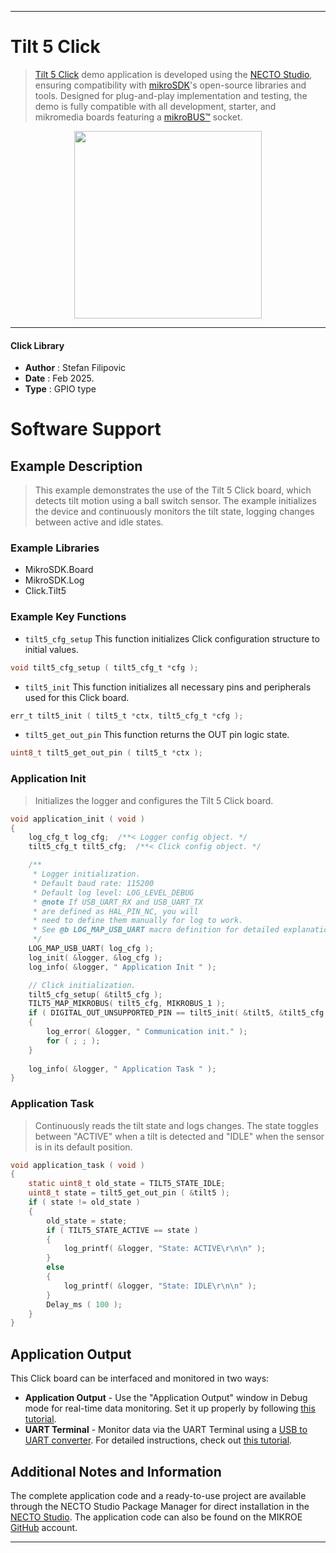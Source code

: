 
---
# Tilt 5 Click

> [Tilt 5 Click](https://www.mikroe.com/?pid_product=MIKROE-6567) demo application is developed using
the [NECTO Studio](https://www.mikroe.com/necto), ensuring compatibility with [mikroSDK](https://www.mikroe.com/mikrosdk)'s
open-source libraries and tools. Designed for plug-and-play implementation and testing, the demo is fully compatible with
all development, starter, and mikromedia boards featuring a [mikroBUS&trade;](https://www.mikroe.com/mikrobus) socket.

<p align="center">
  <img src="https://www.mikroe.com/?pid_product=MIKROE-6567&image=1" height=300px>
</p>

---

#### Click Library

- **Author**        : Stefan Filipovic
- **Date**          : Feb 2025.
- **Type**          : GPIO type

# Software Support

## Example Description

> This example demonstrates the use of the Tilt 5 Click board, which detects 
tilt motion using a ball switch sensor. The example initializes the device 
and continuously monitors the tilt state, logging changes between active and idle states.

### Example Libraries

- MikroSDK.Board
- MikroSDK.Log
- Click.Tilt5

### Example Key Functions

- `tilt5_cfg_setup` This function initializes Click configuration structure to initial values.
```c
void tilt5_cfg_setup ( tilt5_cfg_t *cfg );
```

- `tilt5_init` This function initializes all necessary pins and peripherals used for this Click board.
```c
err_t tilt5_init ( tilt5_t *ctx, tilt5_cfg_t *cfg );
```

- `tilt5_get_out_pin` This function returns the OUT pin logic state.
```c
uint8_t tilt5_get_out_pin ( tilt5_t *ctx );
```

### Application Init

> Initializes the logger and configures the Tilt 5 Click board.

```c
void application_init ( void )
{
    log_cfg_t log_cfg;  /**< Logger config object. */
    tilt5_cfg_t tilt5_cfg;  /**< Click config object. */

    /** 
     * Logger initialization.
     * Default baud rate: 115200
     * Default log level: LOG_LEVEL_DEBUG
     * @note If USB_UART_RX and USB_UART_TX 
     * are defined as HAL_PIN_NC, you will 
     * need to define them manually for log to work. 
     * See @b LOG_MAP_USB_UART macro definition for detailed explanation.
     */
    LOG_MAP_USB_UART( log_cfg );
    log_init( &logger, &log_cfg );
    log_info( &logger, " Application Init " );

    // Click initialization.
    tilt5_cfg_setup( &tilt5_cfg );
    TILT5_MAP_MIKROBUS( tilt5_cfg, MIKROBUS_1 );
    if ( DIGITAL_OUT_UNSUPPORTED_PIN == tilt5_init( &tilt5, &tilt5_cfg ) ) 
    {
        log_error( &logger, " Communication init." );
        for ( ; ; );
    }
    
    log_info( &logger, " Application Task " );
}
```

### Application Task

> Continuously reads the tilt state and logs changes. The state toggles between 
"ACTIVE" when a tilt is detected and "IDLE" when the sensor is in its default position.

```c
void application_task ( void )
{
    static uint8_t old_state = TILT5_STATE_IDLE;
    uint8_t state = tilt5_get_out_pin ( &tilt5 );
    if ( state != old_state )
    {
        old_state = state;
        if ( TILT5_STATE_ACTIVE == state )
        {
            log_printf( &logger, "State: ACTIVE\r\n\n" );
        }
        else
        {
            log_printf( &logger, "State: IDLE\r\n\n" );
        }
        Delay_ms ( 100 );
    }
}
```

## Application Output

This Click board can be interfaced and monitored in two ways:
- **Application Output** - Use the "Application Output" window in Debug mode for real-time data monitoring.
Set it up properly by following [this tutorial](https://www.youtube.com/watch?v=ta5yyk1Woy4).
- **UART Terminal** - Monitor data via the UART Terminal using
a [USB to UART converter](https://www.mikroe.com/click/interface/usb?interface*=uart,uart). For detailed instructions,
check out [this tutorial](https://help.mikroe.com/necto/v2/Getting%20Started/Tools/UARTTerminalTool).

## Additional Notes and Information

The complete application code and a ready-to-use project are available through the NECTO Studio Package Manager for 
direct installation in the [NECTO Studio](https://www.mikroe.com/necto). The application code can also be found on
the MIKROE [GitHub](https://github.com/MikroElektronika/mikrosdk_click_v2) account.

---
